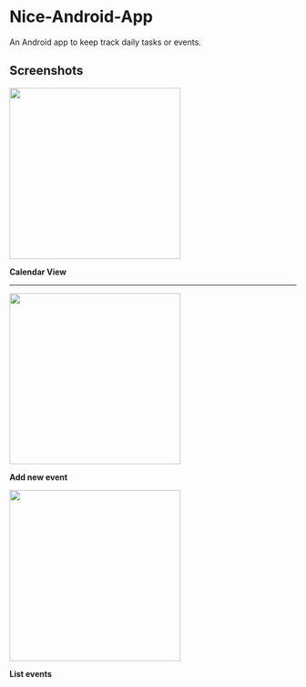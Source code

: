 # Nice-Android-App

An Android app to keep track daily tasks or events.


## Screenshots
<img src="https://github.com/georgemathewk/Nice-Android-App/blob/main/Screenshots/phone_1.jpg" width="300" />   

**Calendar View**

---

<img src="https://github.com/georgemathewk/Nice-Android-App/blob/main/Screenshots/phone_2.jpg" width="300" />    

**Add new event**


<img src="https://github.com/georgemathewk/Nice-Android-App/blob/main/Screenshots/phone_3.jpg" width="300" />

**List events**




